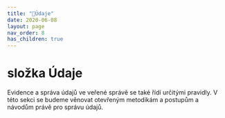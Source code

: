 ```yaml
---
title: "📁Údaje"
date: 2020-06-08
layout: page
nav_order: 8
has_children: true
---
```


# složka Údaje
Evidence a správa údajů ve veřené správě se také řídí určitými pravidly. V této sekci se budeme věnovat otevřeným metodikám a postupům a návodům právě pro správu údajů.

